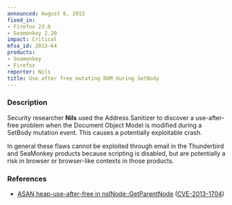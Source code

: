 ```yaml
---
announced: August 6, 2013
fixed_in:
- Firefox 23.0
- Seamonkey 2.20
impact: Critical
mfsa_id: 2013-64
products:
- Seamonkey
- Firefox
reporter: Nils
title: Use after free mutating DOM during SetBody
---
```


<h3>Description</h3>

<p>Security researcher <strong>Nils</strong> used the Address Sanitizer to
discover a use-after-free problem when the Document Object Model is modified
during a SetBody mutation event. This causes a potentially exploitable
crash.</p>

<p class="note">In general these flaws cannot be exploited through email in the
Thunderbird and SeaMonkey products because scripting is disabled, but are
potentially a risk in browser or browser-like contexts in those products.</p>


<h3>References</h3>

<ul>
  <li><a href="https://bugzilla.mozilla.org/show_bug.cgi?id=883313">
       ASAN heap-use-after-free in nsINode::GetParentNode</a> (<a href="http://cve.mitre.org/cgi-bin/cvename.cgi?name=CVE-2013-1704" class="ex-ref">CVE-2013-1704</a>)</li>
</ul>



